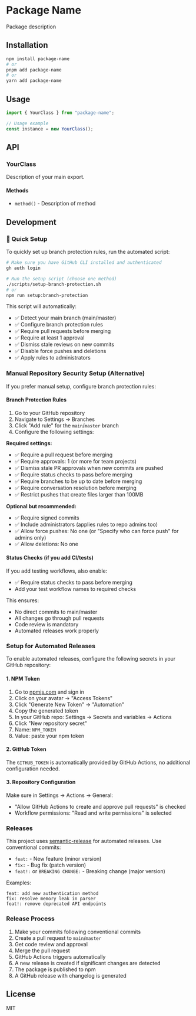 # Package Name

Package description

## Installation

```bash
npm install package-name
# or
pnpm add package-name
# or
yarn add package-name
```

## Usage

```typescript
import { YourClass } from "package-name";

// Usage example
const instance = new YourClass();
```

## API

### YourClass

Description of your main export.

#### Methods

- `method()` - Description of method

## Development

### 🔧 Quick Setup

To quickly set up branch protection rules, run the automated script:

```bash
# Make sure you have GitHub CLI installed and authenticated
gh auth login

# Run the setup script (choose one method)
./scripts/setup-branch-protection.sh
# or
npm run setup:branch-protection
```

This script will automatically:

- ✅ Detect your main branch (main/master)
- ✅ Configure branch protection rules
- ✅ Require pull requests before merging
- ✅ Require at least 1 approval
- ✅ Dismiss stale reviews on new commits
- ✅ Disable force pushes and deletions
- ✅ Apply rules to administrators

### Manual Repository Security Setup (Alternative)

If you prefer manual setup, configure branch protection rules:

#### Branch Protection Rules

1. Go to your GitHub repository
2. Navigate to Settings → Branches
3. Click "Add rule" for the `main`/`master` branch
4. Configure the following settings:

**Required settings:**

- ✅ Require a pull request before merging
- ✅ Require approvals: 1 (or more for team projects)
- ✅ Dismiss stale PR approvals when new commits are pushed
- ✅ Require status checks to pass before merging
- ✅ Require branches to be up to date before merging
- ✅ Require conversation resolution before merging
- ✅ Restrict pushes that create files larger than 100MB

**Optional but recommended:**

- ✅ Require signed commits
- ✅ Include administrators (applies rules to repo admins too)
- ✅ Allow force pushes: No one (or "Specify who can force push" for admins only)
- ✅ Allow deletions: No one

#### Status Checks (if you add CI/tests)

If you add testing workflows, also enable:

- ✅ Require status checks to pass before merging
- Add your test workflow names to required checks

This ensures:

- No direct commits to main/master
- All changes go through pull requests
- Code review is mandatory
- Automated releases work properly

### Setup for Automated Releases

To enable automated releases, configure the following secrets in your GitHub repository:

#### 1. NPM Token

1. Go to [npmjs.com](https://www.npmjs.com) and sign in
2. Click on your avatar → "Access Tokens"
3. Click "Generate New Token" → "Automation"
4. Copy the generated token
5. In your GitHub repo: Settings → Secrets and variables → Actions
6. Click "New repository secret"
7. Name: `NPM_TOKEN`
8. Value: paste your npm token

#### 2. GitHub Token

The `GITHUB_TOKEN` is automatically provided by GitHub Actions, no additional configuration needed.

#### 3. Repository Configuration

Make sure in Settings → Actions → General:

- "Allow GitHub Actions to create and approve pull requests" is checked
- Workflow permissions: "Read and write permissions" is selected

### Releases

This project uses [semantic-release](https://github.com/semantic-release/semantic-release) for automated releases. Use conventional commits:

- `feat:` - New feature (minor version)
- `fix:` - Bug fix (patch version)
- `feat!:` or `BREAKING CHANGE:` - Breaking change (major version)

Examples:

```
feat: add new authentication method
fix: resolve memory leak in parser
feat!: remove deprecated API endpoints
```

### Release Process

1. Make your commits following conventional commits
2. Create a pull request to `main`/`master`
3. Get code review and approval
4. Merge the pull request
5. GitHub Actions triggers automatically
6. A new release is created if significant changes are detected
7. The package is published to npm
8. A GitHub release with changelog is generated

## License

MIT
